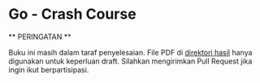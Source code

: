# Go - Crash Course

** PERINGATAN **

Buku ini masih dalam taraf penyelesaian. File PDF di [direktori hasil](hasil/) hanya digunakan untuk keperluan draft. Silahkan mengirimkan Pull Request jika ingin ikut berpartisipasi.

